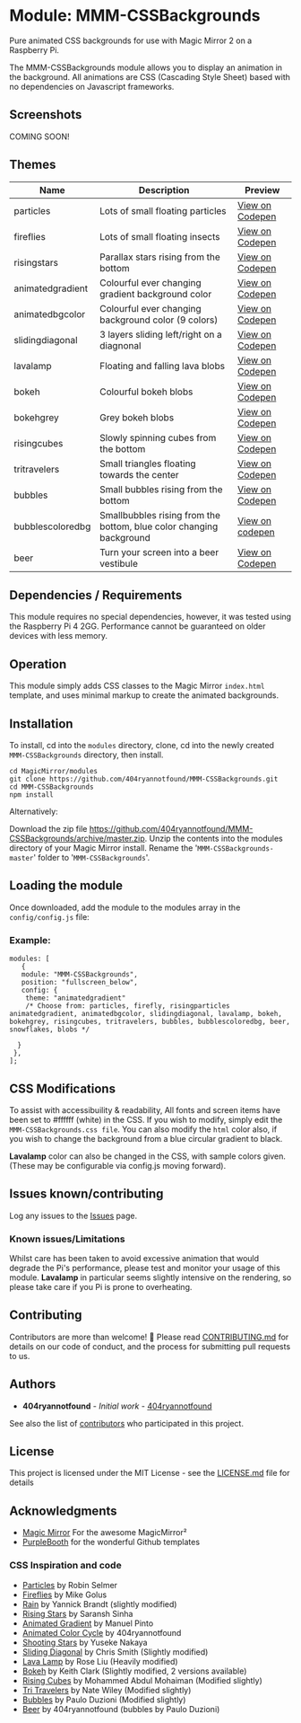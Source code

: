 # Module: MMM-CSSBackgrounds

Pure animated CSS backgrounds for use with Magic Mirror 2 on a Raspberry Pi.
 
The MMM-CSSBackgrounds module allows you to display an animation in the background. All animations are CSS (Cascading Style Sheet) based with no dependencies on Javascript frameworks.

## Screenshots

COMING SOON!


## Themes

Name | Description | Preview
------------ | ------------- | -------------
particles|Lots of small floating particles| [View on Codepen](https://codepen.io/404ryannotfound/full/bGdYEwG)
fireflies|Lots of small floating insects| [View on Codepen](https://codepen.io/404ryannotfound/full/wvapBLK)
risingstars|Parallax stars rising from the bottom| [View on Codepen](https://codepen.io/404ryannotfound/full/NWqXPRQ)
animatedgradient|Colourful ever changing gradient background color| [View on Codepen](https://codepen.io/404ryannotfound/full/XWbzmZd)
animatedbgcolor|Colourful ever changing background color (9 colors)|[View on Codepen](https://codepen.io/404ryannotfound/full/XWbzmZd)
slidingdiagonal|3 layers sliding left/right on a diagnonal| [View on Codepen](https://codepen.io/404ryannotfound/full/wvaPPjQ)
lavalamp|Floating and falling lava blobs| [View on Codepen](https://codepen.io/404ryannotfound/full/gOpXpMM)
bokeh|Colourful bokeh blobs| [View on Codepen](https://codepen.io/404ryannotfound/full/abOEEaV)
bokehgrey|Grey bokeh blobs| [View on Codepen](https://codepen.io/404ryannotfound/full/YzXYYdR)
risingcubes|Slowly spinning cubes from the bottom| [View on Codepen](https://codepen.io/404ryannotfound/full/XWbzZRx)
tritravelers|Small triangles floating towards the center| [View on Codepen](https://codepen.io/404ryannotfound/full/zYGpGXX)
bubbles|Small bubbles rising from the bottom| [View on Codepen](https://codepen.io/404ryannotfound/full/OJVzQJP)
bubblescoloredbg|Smallbubbles rising from the bottom, blue color changing background|[View on codepen](https://codepen.io/404ryannotfound/full/VwLyyRV)
beer|Turn your screen into a beer vestibule| [View on Codepen](https://codepen.io/404ryannotfound/full/poJpadd)

## Dependencies / Requirements
This module requires no special dependencies, however, it was tested using the Raspberry Pi 4 2GG. Performance cannot be guaranteed on older devices with less memory.

## Operation
This module simply adds CSS classes to the Magic Mirror `index.html` template, and uses minimal markup to create the animated backgrounds.

## Installation

To install, cd into the `modules` directory, clone, cd into the newly created `MMM-CSSBackgrounds` directory, then install.
```
cd MagicMirror/modules
git clone https://github.com/404ryannotfound/MMM-CSSBackgrounds.git
cd MMM-CSSBackgrounds
npm install
```
Alternatively:

Download the zip file https://github.com/404ryannotfound/MMM-CSSBackgrounds/archive/master.zip. Unzip the contents into the modules directory of your Magic Mirror install. Rename the '```MMM-CSSBackgrounds-master```' folder to '```MMM-CSSBackgrounds```'.

## Loading the module
Once downloaded, add the module to the modules array in the ```config/config.js``` file:

### Example:
```
modules: [
   {
   module: "MMM-CSSBackgrounds", 
   position: "fullscreen_below",
   config: {
	theme: "animatedgradient"       
	/* Choose from: particles, firefly, risingparticles animatedgradient, animatedbgcolor, slidingdiagonal, lavalamp, bokeh, bokehgrey, risingcubes, tritravelers, bubbles, bubblescoloredbg, beer, snowflakes, blobs */

  }   
 }, 
];
```
## CSS Modifications

To assist with accessibuility & readability, All fonts and screen items have been set to #ffffff (white) in the CSS.
If you wish to modify, simply edit the ```MMM-CSSBackgrounds.css file```. You can also modify the ```html``` color also, if you wish to change the background from a blue circular gradient to black.

**Lavalamp** color can also be changed in the CSS, with sample colors given. (These may be configurable via config.js moving forward).

## Issues known/contributing

Log any issues to the [Issues](https://github.com/404ryannotfound/MMM-CSSBackgrounds/issues) page.

### Known issues/Limitations

Whilst care has been taken to avoid excessive animation that would degrade the Pi's performance, please test and monitor your usage of this module. **Lavalamp** in particular seems slightly intensive on the rendering, so please take care if you Pi is prone to overheating.


## Contributing

Contributors are more than welcome! :hugs: Please read [CONTRIBUTING.md](https://gist.github.com/404ryannotfound/0ca9e2841326f3b115b437008fec5233) for details on our code of conduct, and the process for submitting pull requests to us.

## Authors

* **404ryannotfound** - *Initial work* - [404ryannotfound](https://github.com/404ryannotfound)

See also the list of [contributors](https://github.com/404ryannotfound/MMM-CSSBackgrounds/contributors) who participated in this project.

## License

This project is licensed under the MIT License - see the [LICENSE.md](LICENSE.md) file for details

## Acknowledgments

* [Magic Mirror](https://github.com/MichMich/MagicMirror) For the awesome MagicMirror²
* [PurpleBooth](https://gist.github.com/PurpleBooth/109311bb0361f32d87a2) for the wonderful Github templates

### CSS Inspiration and code
* [Particles](https://codepen.io/robinselmer/pen/mRjoXr) by Robin Selmer
* [Fireflies](https://codepen.io/mikegolus/pen/Jegvym)  by Mike Golus
* [Rain](https://codepen.io/Coderesting/pen/RwwLPZM)  by Yannick Brandt (slightly modified)
* [Rising Stars](https://codepen.io/saransh/pen/BKJun/) by  Saransh Sinha 
* [Animated Gradient](https://codepen.io/P1N2O/pen/pyBNzX/) by Manuel Pinto 
* [Animated Color Cycle](https://codepen.io/404ryannotfound/pen/XWbzmZd) by 404ryannotfound
* [Shooting Stars](https://codepen.io/YusukeNakaya/pen/XyOaBj/) by Yuseke Nakaya 
* [Sliding Diagonal](https://codepen.io/chris22smith/pen/RZogMa) by Chris Smith (Slightly modified)
* [Lava Lamp](https://codepen.io/Rosefae/pen/XPaMYL) by Rose Liu (Heavily modified)
* [Bokeh](https://codepen.io/keithclark/pen/ZjrwpW/) by Keith Clark (Slightly modified, 2 versions available)
* [Rising Cubes](https://codepen.io/mohaiman/pen/MQqMyo) by Mohammed Abdul Mohaiman (Modified slightly)
* [Tri Travelers](https://codepen.io/natewiley/pen/WvEwej) by Nate Wiley (Modified slightly)
* [Bubbles](https://codepen.io/Paolo-Duzioni/pen/MQmbJo) by Paulo Duzioni (Modified slightly)
* [Beer](https://codepen.io/404ryannotfound/full/poJpadd) by 404ryannotfound (bubbles by Paulo Duzioni)
